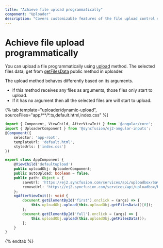 ```yaml
---
title: "Achieve file upload programmatically"
component: "Uploader"
description: "Covers customizable features of the file upload control such as a preview image, invisible upload, progress bar, sort the file list and more."
---
```


# Achieve file upload programmatically

You can upload a file programmatically using [upload](../../api/uploader/#upload) method.
The selected files data, get from [getFilesData](../../api/uploader/#getfilesdata) public method in uploader.

The upload method behaves differently based on its arguments.
* If this method receives any files as arguments, those files only start to upload.
* If it has no argument then all the selected files are will start to upload.

{% tab template="uploader/dynamic-upload", sourceFiles="app/**/*.ts,default.html,index.css" %}

```typescript
import { Component, ViewChild, AfterViewInit } from '@angular/core';
import { UploaderComponent } from '@syncfusion/ej2-angular-inputs';
@Component({
    selector: 'app-root',
    templateUrl: 'default.html',
    styleUrls: ['index.css']
})

export class AppComponent {
    @ViewChild('defaultupload')
    public uploadObj: UploaderComponent;
    public autoUpload: boolean = false;
    public path: Object = {
        saveUrl: 'https://ej2.syncfusion.com/services/api/uploadbox/Save',
        removeUrl: 'https://ej2.syncfusion.com/services/api/uploadbox/Remove'
    };
    ngAfterViewInit(): void {
        document.getElementById('first').onclick = (args) => {
            this.uploadObj.upload(this.uploadObj.getFilesData()[0]);
        };
        document.getElementById('full').onclick = (args) => {
            this.uploadObj.upload(this.uploadObj.getFilesData());
        };
    }
}
```

{% endtab %}
